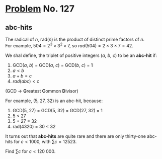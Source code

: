 # [Problem](https://projecteuler.net/problem=127) No. 127

## abc-hits

The radical of $n$, rad($n$) is the product of distinct prime factors of $n$.<br>
For example, $504 = 2^3 \times 3^2 \times 7$, so $rad(504) = 2 \times 3 \times 7 = 42$.

We shal define, the triplet of positive integers (<var>a</var>, <var>b</var>, <var>c</var>) to be an **abc-hit** if:

1. GCD(<var>a</var>, <var>b</var>) = GCD(<var>a</var>, <var>c</var>) = GCD(<var>b</var>, <var>c</var>) = 1
2. $a < b$
3. $a + b = c$
4. $rad(abc) < c$

(GCD $\rightarrow$ **G**reatest **C**ommon **D**ivisor)

For example, (5, 27, 32) is an abc-hit, because:
1. GCD(5, 27) = GCD(5, 32) = GCD(27, 32) = 1
2. 5 < 27
3. 5 + 27 = 32
4. rad(4320) = 30 < 32

It turns out that **abc-hits** are quite rare and there are only thirty-one abc-hits for $c < 1000$, with $\sum c = 12523$.

Find $\sum c$ for $c < 120\ 000$.

